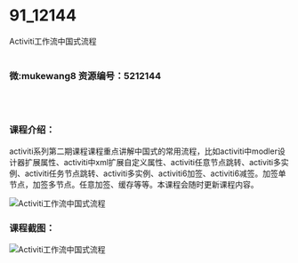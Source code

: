 # 91_12144
Activiti工作流中国式流程
<br/></br>
<h3>微:mukewang8 资源编号：5212144</h3>
<br/></br>
<h3>课程介绍：</h3>
<p>activiti系列第二期课程课程重点讲解中国式的常用流程，比如activiti中modler设计器扩展属性、activiti中xml扩展自定义属性、activiti任意节点跳转、activiti多实例、activiti任务节点跳转、activiti多实例、activiti6加签、activiti6减签。加签单节点，加签多节点。任意加签、缓存等等。本课程会随时更新课程内容。</p>
<p><img src="https://www.ko996.com/wp-content/uploads/img/2020/04/12345-300x169.jpg" alt="Activiti工作流中国式流程"></p>
<div class="info-desc">
<h3>课程截图：</h3>
<p><img src="https://www.ko996.com/wp-content/uploads/img/2020/04/1-84.png" alt="Activiti工作流中国式流程"></p>


			
<p>&nbsp;</p>
</div>
